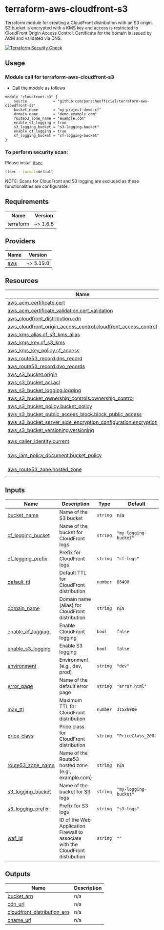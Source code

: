 # terraform-aws-cloudfront-s3

Terraform module for creating a CloudFront distribution with an S3 origin.
S3 bucket is encrypted with a KMS key and access is restricted to CloudFront Origin Access Control.
Certificate for the domain is issued by ACM and validated via DNS.

[![Terraform Security Check](https://github.com/porscheofficial/terraform-aws-cloudfront-s3/actions/workflows/main.yml/badge.svg)](https://github.com/porscheofficial/terraform-aws-cloudfront-s3/actions/workflows/main.yml)

## Usage

### Module call for terraform-aws-cloudfront-s3

* Call the module as follows

```hcl
module "cloudfront-s3" {
    source            = "github.com/porscheofficial/terraform-aws-cloudfront-s3"
    bucket_name       = "my-project-demo-cf"
    domain_name       = "demo.example.com"
    route53_zone_name = "example.com"
    enable_s3_logging = true
    s3_logging_bucket = "s3-logging-bucket"
    enable_cf_logging = true
    cf_logging_bucket = "cf-logging-bucket"
}
```

### To perform security scan:
Please install [tfsec](https://github.com/aquasecurity/tfsec)

```bash
tfsec --format=default
```
NOTE: Scans for CloudFront and S3 logging are excluded as these functionalities are configurable.

## Requirements

| Name      | Version  |
|-----------|----------|
| terraform | ~> 1.6.5 |

## Providers

| Name                                                                | Version   |
|---------------------------------------------------------------------|-----------|
| [aws](https://registry.terraform.io/providers/hashicorp/aws/latest) | ~> 5.19.0 |

## Resources

| Name | Type |
|------|------|
| [aws_acm_certificate.cert](https://registry.terraform.io/providers/hashicorp/aws/latest/docs/resources/acm_certificate) | resource |
| [aws_acm_certificate_validation.cert_validation](https://registry.terraform.io/providers/hashicorp/aws/latest/docs/resources/acm_certificate_validation) | resource |
| [aws_cloudfront_distribution.cdn](https://registry.terraform.io/providers/hashicorp/aws/latest/docs/resources/cloudfront_distribution) | resource |
| [aws_cloudfront_origin_access_control.cloudfront_access_control](https://registry.terraform.io/providers/hashicorp/aws/latest/docs/resources/cloudfront_origin_access_control) | resource |
| [aws_kms_alias.cf_s3_kms_alias](https://registry.terraform.io/providers/hashicorp/aws/latest/docs/resources/kms_alias) | resource |
| [aws_kms_key.cf_s3_kms](https://registry.terraform.io/providers/hashicorp/aws/latest/docs/resources/kms_key) | resource |
| [aws_kms_key_policy.cf_access](https://registry.terraform.io/providers/hashicorp/aws/latest/docs/resources/kms_key_policy) | resource |
| [aws_route53_record.dns_record](https://registry.terraform.io/providers/hashicorp/aws/latest/docs/resources/route53_record) | resource |
| [aws_route53_record.dvo_records](https://registry.terraform.io/providers/hashicorp/aws/latest/docs/resources/route53_record) | resource |
| [aws_s3_bucket.origin](https://registry.terraform.io/providers/hashicorp/aws/latest/docs/resources/s3_bucket) | resource |
| [aws_s3_bucket_acl.acl](https://registry.terraform.io/providers/hashicorp/aws/latest/docs/resources/s3_bucket_acl) | resource |
| [aws_s3_bucket_logging.logging](https://registry.terraform.io/providers/hashicorp/aws/latest/docs/resources/s3_bucket_logging) | resource |
| [aws_s3_bucket_ownership_controls.ownership_control](https://registry.terraform.io/providers/hashicorp/aws/latest/docs/resources/s3_bucket_ownership_controls) | resource |
| [aws_s3_bucket_policy.bucket_policy](https://registry.terraform.io/providers/hashicorp/aws/latest/docs/resources/s3_bucket_policy) | resource |
| [aws_s3_bucket_public_access_block.block_public_access](https://registry.terraform.io/providers/hashicorp/aws/latest/docs/resources/s3_bucket_public_access_block) | resource |
| [aws_s3_bucket_server_side_encryption_configuration.encryption](https://registry.terraform.io/providers/hashicorp/aws/latest/docs/resources/s3_bucket_server_side_encryption_configuration) | resource |
| [aws_s3_bucket_versioning.versioning](https://registry.terraform.io/providers/hashicorp/aws/latest/docs/resources/s3_bucket_versioning) | resource |
| [aws_caller_identity.current](https://registry.terraform.io/providers/hashicorp/aws/latest/docs/data-sources/caller_identity) | data source |
| [aws_iam_policy_document.bucket_policy](https://registry.terraform.io/providers/hashicorp/aws/latest/docs/data-sources/iam_policy_document) | data source |
| [aws_route53_zone.hosted_zone](https://registry.terraform.io/providers/hashicorp/aws/latest/docs/data-sources/route53_zone) | data source |

## Inputs

| Name | Description | Type | Default | Required |
|------|-------------|------|---------|:--------:|
| <a name="input_bucket_name"></a> [bucket\_name](#input\_bucket\_name) | Name of the S3 bucket | `string` | n/a | yes |
| <a name="input_cf_logging_bucket"></a> [cf\_logging\_bucket](#input\_cf\_logging\_bucket) | Name of the bucket for CloudFront logs | `string` | `"my-logging-bucket"` | no |
| <a name="input_cf_logging_prefix"></a> [cf\_logging\_prefix](#input\_cf\_logging\_prefix) | Prefix for CloudFront logs | `string` | `"cf-logs"` | no |
| <a name="input_default_ttl"></a> [default\_ttl](#input\_default\_ttl) | Default TTL for CloudFront distribution | `number` | `86400` | no |
| <a name="input_domain_name"></a> [domain\_name](#input\_domain\_name) | Domain name (alias) for CloudFront distribution | `string` | n/a | yes |
| <a name="input_enable_cf_logging"></a> [enable\_cf\_logging](#input\_enable\_cf\_logging) | Enable CloudFront logging | `bool` | `false` | no |
| <a name="input_enable_s3_logging"></a> [enable\_s3\_logging](#input\_enable\_s3\_logging) | Enable S3 logging | `bool` | `false` | no |
| <a name="input_environment"></a> [environment](#input\_environment) | Environment (e.g., dev, prod) | `string` | `"dev"` | no |
| <a name="input_error_page"></a> [error\_page](#input\_error\_page) | Name of the default error page | `string` | `"error.html"` | no |
| <a name="input_max_ttl"></a> [max\_ttl](#input\_max\_ttl) | Maximum TTL for CloudFront distribution | `number` | `31536000` | no |
| <a name="input_price_class"></a> [price\_class](#input\_price\_class) | Price class for CloudFront distribution | `string` | `"PriceClass_200"` | no |
| <a name="input_route53_zone_name"></a> [route53\_zone\_name](#input\_route53\_zone\_name) | Name of the Route53 hosted zone (e.g., example.com) | `string` | n/a | yes |
| <a name="input_s3_logging_bucket"></a> [s3\_logging\_bucket](#input\_s3\_logging\_bucket) | Name of the bucket for S3 logs | `string` | `"my-logging-bucket"` | no |
| <a name="input_s3_logging_prefix"></a> [s3\_logging\_prefix](#input\_s3\_logging\_prefix) | Prefix for S3 logs | `string` | `"s3-logs"` | no |
| <a name="input_waf_id"></a> [waf\_id](#input\_waf\_id) | ID of the Web Application Firewall to associate with the CloudFront distribution | `string` | `""` | no |

## Outputs

| Name | Description |
|------|-------------|
| <a name="output_bucket_arn"></a> [bucket\_arn](#output\_bucket\_arn) | n/a |
| <a name="output_cdn_url"></a> [cdn\_url](#output\_cdn\_url) | n/a |
| <a name="output_cloudfront_distribution_arn"></a> [cloudfront\_distribution\_arn](#output\_cloudfront\_distribution\_arn) | n/a |
| <a name="output_cname_url"></a> [cname\_url](#output\_cname\_url) | n/a |